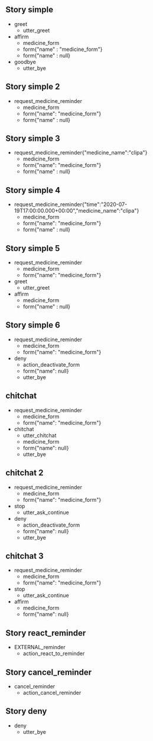 ## Story simple 
* greet
  - utter_greet
* affirm
  - medicine_form
  - form{"name" : "medicine_form"}
  - form{"name" : null}
* goodbye
  - utter_bye 

## Story simple 2
* request_medicine_reminder
  - medicine_form
  - form{"name": "medicine_form"}
  - form{"name" : null}

## Story simple 3
* request_medicine_reminder{"medicine_name":"clipa"}
  - medicine_form
  - form{"name": "medicine_form"}
  - form{"name" : null}

## Story simple 4
* request_medicine_reminder{"time":"2020-07-19T17:00:00.000+00:00","medicine_name":"clipa"}
  - medicine_form
  - form{"name": "medicine_form"}
  - form{"name" : null}

## Story simple 5
* request_medicine_reminder
  - medicine_form
  - form{"name": "medicine_form"}
* greet
  - utter_greet
* affirm
  - medicine_form
  - form{"name" : null}

## Story simple 6
* request_medicine_reminder
  - medicine_form
  - form{"name": "medicine_form"}
* deny
  - action_deactivate_form
  - form{"name": null}
  - utter_bye

## chitchat
* request_medicine_reminder
    - medicine_form
    - form{"name": "medicine_form"}
* chitchat
    - utter_chitchat
    - medicine_form
    - form{"name": null}
    - utter_bye

## chitchat 2
* request_medicine_reminder
    - medicine_form
    - form{"name": "medicine_form"}
* stop
    - utter_ask_continue
* deny
    - action_deactivate_form
    - form{"name": null}
    - utter_bye

## chitchat 3
* request_medicine_reminder
    - medicine_form
    - form{"name": "medicine_form"}
* stop
    - utter_ask_continue
* affirm
    - medicine_form
    - form{"name": null}

## Story react_reminder
* EXTERNAL_reminder
  - action_react_to_reminder

## Story cancel_reminder
* cancel_reminder
  - action_cancel_reminder

## Story deny
* deny
  - utter_bye





